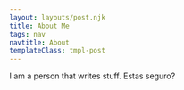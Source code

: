 ```yaml
---
layout: layouts/post.njk
title: About Me
tags: nav
navtitle: About
templateClass: tmpl-post
---
```


I am a person that writes stuff.
Estas seguro?
